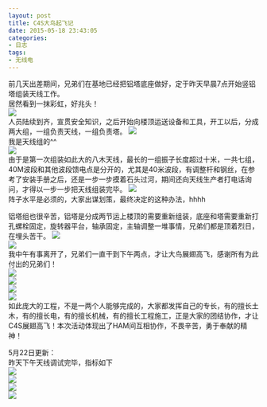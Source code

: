```yaml
---
layout: post
title: C4S大鸟起飞记
date: 2015-05-18 23:43:05
categories:
- 日志
tags:
- 无线电
---
```


前几天出差期间，兄弟们在基地已经把铝塔底座做好，定于昨天早晨7点开始竖铝塔组装天线工作。    
居然看到一抹彩虹，好兆头！    
![](http://i1328.photobucket.com/albums/w532/xwlogic/IMG_20150517_071901853_HDR_zpsrnlrcoys.jpg)     
人员陆续到齐，宣贯安全知识，之后开始向楼顶运送设备和工具，开工以后，分成两大组，一组负责天线，一组负责塔。
![](http://i1328.photobucket.com/albums/w532/xwlogic/IMG_20150517_091716723_HDR_zpsfbwsciiy.jpg)    
我是天线组的^^    
![](http://i1328.photobucket.com/albums/w532/xwlogic/QQ20150518113224_zpsnx4cnege.jpg)       
由于是第一次组装如此大的八木天线，最长的一组振子长度超过十米，一共七组，40M波段和其他波段馈电点是分开的，尤其是40米波段，有调整杆和钢丝，在参考了安装手册之后，还是一步一步摸着石头过河，期间还向天线生产者打电话询问，才得以一步一步把天线组装完毕。
![](http://i1328.photobucket.com/albums/w532/xwlogic/QQ20150518113137_zps4pjcn9ep.jpg)     
阵子水平是必须的，大家出谋划策，最终决定的这种办法，hhhh

铝塔组也很辛苦，铝塔是分成两节运上楼顶的需要重新组装，底座和塔需要重新打孔螺栓固定，旋转器平台，轴承固定，主轴调整一堆事情，兄弟们都是顶着烈日，在埋头苦干。
![](http://i1328.photobucket.com/albums/w532/xwlogic/QQ20150518113152_zpsdtugzcvh.jpg)       
![](http://i1328.photobucket.com/albums/w532/xwlogic/QQ20150518113248_zpsbyqiwsb4.jpg)    
我中午有事离开了，兄弟们一直干到下午两点，才让大鸟展翅高飞，感谢所有为此付出的兄弟们！    
![](http://i1328.photobucket.com/albums/w532/xwlogic/QQ20150518113207_zpsz84pbakj.jpg)       
![](http://i1328.photobucket.com/albums/w532/xwlogic/QQ20150518113159_zpso16uawmr.jpg)    
![](http://i1328.photobucket.com/albums/w532/xwlogic/QQ20150518113106_zpskz3dtyqu.jpg)   
![](http://i1328.photobucket.com/albums/w532/xwlogic/QQ20150518113328_zpst0xs6duk.jpg)       
如此庞大的工程，不是一两个人能够完成的，大家都发挥自己的专长，有的擅长土木，有的擅长电，有的擅长机械，有的擅长工程施工，正是大家的团结协作，才让C4S展翅高飞！本次活动体现出了HAM间互相协作，不畏辛苦，勇于奉献的精神！

5月22日更新：    
昨天下午天线调试完毕，指标如下    
![](http://i1328.photobucket.com/albums/w532/xwlogic/IMG_20150521_182244733_HDR_zpspc6pmo97.jpg)       
![](http://i1328.photobucket.com/albums/w532/xwlogic/IMG_20150521_162755685_HDR_zpso7f4qg5d.jpg)    
![](http://i1328.photobucket.com/albums/w532/xwlogic/IMG_20150521_162918865_HDR_zpsc9ldk317.jpg)   
![](http://i1328.photobucket.com/albums/w532/xwlogic/IMG_20150521_163021877_HDR_zps6gdeop4p.jpg)  




